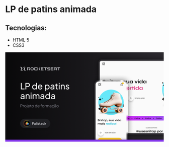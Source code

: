 # LP de patins animada

## Tecnologias:

- HTML 5
- CSS3

![Imagem do projeto final](./assets/Thumbnail.png)
